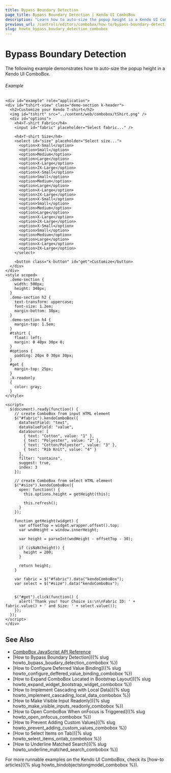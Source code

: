 ```yaml
---
title: Bypass Boundary Detection
page_title: Bypass Boundary Detection | Kendo UI ComboBox
description: "Learn how to auto-size the popup height in a Kendo UI ComboBox."
previous_url: /controls/editors/combobox/how-to/bypass-boundary-detection
slug: howto_bypass_boudary_detection_combobox
---
```


# Bypass Boundary Detection

The following example demonstrates how to auto-size the popup height in a Kendo UI ComboBox.

###### Example

```dojo
<div id="example" role="application">
<div id="tshirt-view" class="demo-section k-header">
  <h2>Customize your Kendo T-shirt</h2>
  <img id="tshirt" src="../content/web/combobox/tShirt.png" />
  <div id="options">
    <h4>T-shirt Fabric</h4>
    <input id="fabric" placeholder="Select fabric..." />

    <h4>T-shirt Size</h4>
    <select id="size" placeholder="Select size...">
      <option>X-Small</option>
      <option>Small</option>
      <option>Medium</option>
      <option>Large</option>
      <option>X-Large</option>
      <option>2X-Large</option>
      <option>X-Small</option>
      <option>Small</option>
      <option>Medium</option>
      <option>Large</option>
      <option>X-Large</option>
      <option>2X-Large</option>
      <option>X-Small</option>
      <option>Small</option>
      <option>Medium</option>
      <option>Large</option>
      <option>X-Large</option>
      <option>2X-Large</option>
      <option>X-Small</option>
      <option>Small</option>
      <option>Medium</option>
      <option>Large</option>
      <option>X-Large</option>
      <option>2X-Large</option>
    </select>

    <button class="k-button" id="get">Customize</button>
  </div>
</div>
<style scoped>
  .demo-section {
    width: 500px;
    height: 340px;
  }
  .demo-section h2 {
    text-transform: uppercase;
    font-size: 1.2em;
    margin-bottom: 30px;
  }
  .demo-section h4 {
    margin-top: 1.5em;
  }
  #tshirt {
    float: left;
    margin: 0 40px 30px 0;
  }
  #options {
    padding: 20px 0 30px 30px;
  }
  #get {
    margin-top: 25px;
  }
  .k-readonly
  {
    color: gray;
  }
</style>

<script>
  $(document).ready(function() {
    // create ComboBox from input HTML element
    $("#fabric").kendoComboBox({
      dataTextField: "text",
      dataValueField: "value",
      dataSource: [
        { text: "Cotton", value: "1" },
        { text: "Polyester", value: "2" },
        { text: "Cotton/Polyester", value: "3" },
        { text: "Rib Knit", value: "4" }
      ],
      filter: "contains",
      suggest: true,
      index: 3
    });

    // create ComboBox from select HTML element
    $("#size").kendoComboBox({
      open: function() {
        this.options.height = getHeight(this);

        this.refresh();
      }
    });

    function getHeight(widget) {
      var offsetTop = widget.wrapper.offset().top;
      var wndHeight = window.innerHeight;

      var height = parseInt(wndHeight - offsetTop - 30);

      if (isNaN(height)) {
        height = 200;  
      }

      return height;
    }

    var fabric = $("#fabric").data("kendoComboBox");
    var select = $("#size").data("kendoComboBox");


    $("#get").click(function() {
      alert('Thank you! Your Choice is:\n\nFabric ID: ' + fabric.value() + ' and Size: ' + select.value());
    });
  });
</script>
</div>
```

## See Also

* [ComboBox JavaScript API Reference](/api/javascript/ui/combobox)
* [How to Bypass Boundary Detection]({% slug howto_bypass_boudary_detection_combobox %})
* [How to Configure Deferred Value Binding]({% slug howto_configure_deffered_value_binding_combobox %})
* [How to Expand ComboBox Located in Bootstrap Layout]({% slug howto_expand_widget_bootstrap_widget_combobox %})
* [How to Implement Cascading with Local Data]({% slug howto_implement_cascading_local_data_combobox %})
* [How to Make Visible Input Readonly]({% slug howto_make_visible_inputs_readonly_combobox %})
* [How to Open ComboBox When onFocus is Triggered]({% slug howto_open_onfocus_combobox %})
* [How to Prevent Adding Custom Values]({% slug howto_prevent_adding_custom_values_combobox %})
* [How to Select Items on Tab]({% slug howto_select_items_ontab_combobox %})
* [How to Underline Matched Search]({% slug howto_underline_matched_search_combobox %})

For more runnable examples on the Kendo UI ComboBox, check its [how-to articles]({% slug howto_bindobjectstongmodel_combobox %}).

